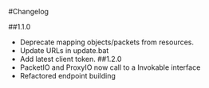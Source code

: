 #Changelog

##1.1.0
 - Deprecate mapping objects/packets from resources.
 - Update URLs in update.bat
 - Add latest client token.
##1.2.0
 - PacketIO and ProxyIO now call to a Invokable interface
 - Refactored endpoint building
